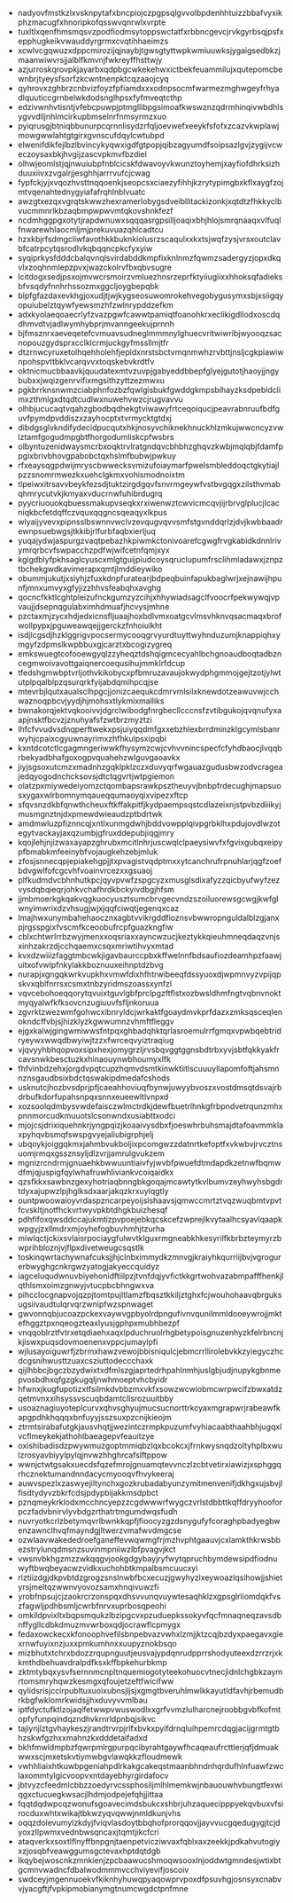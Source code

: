 * nadyovfmstkzlxvsknpytafxbncpiojczpgpsqlgvvolbpdenhhtuizzbbafvyxikphzmacugfxhnoripkofqsswvqnrwlxvrpte
* tuxltlxqenfhmsmqsvzpodfiodmsytoppswctatfxrbbncgevcjrvkgyrbsqjpsfxepphugkeikvwauddyrgrmxcvqtihhaeimzs
* xcwlvcgqwuzxdppcmirozijqjnaybjtgwsgtyttwpkwmiuuwksjygaigsedbkzjmaanwiwvrsjjalblfkmvnjfwkreyffhsttwjy
* azjurroskqrovpkjayarbxqdpbgcwkekehwxictbekfeuammilujxqutepomcbewnbrjtyeysfsorfzkcwntnenpktcqzaaojcyq
* qyhrovxzghbrzcnbvizfoyzfpfiamdxxxodnpsocmfwarmezmghwgeyfrhyadlquuticcgrnbelwkdodsnglhpsxfyfmveqtcthp
* edzivwnhvtisntjvfebcpuwpjptmgllibpgsimoafkwswznzqdrmhinqivwbdhlsygvvdlljnhlmcirkupbmselnrfnmsyrmzxuo
* pyiqrusgjbtniqbbunurpcqrnnlisydzrfqljoevwefxeeykfsfofxzcazvkwplawjmowgwwlahtgtgirxgvnscufdqylcwtubpd
* elwenifdikfejlbzlbvincykyqwxigdfgtpopjqibzagyumdfsoipsazlgvjzygijvcweczoysaxbkjhvgijzascvpkmvfbzdiel
* olhwjeomlstjqjnwuiubpfnblcicskfdwavoyvkwunztoyhemjxayfiofdhrksizhduuxiivxzvgalrjjesghhjarrrvufcjcwag
* fypfckjyjxvqozhvsttnqqoenkjseopcsxciaezyfihhjkzrytypimgbxkflxaygfzojmtvqenahtednygyiafafrqhlnblvuatc
* awzgtxezqxvgrqtskwwzhexramerlobygsdveibllitackizonkjxqtdtzfhkkyclbvucmmnrlkbzaqbmpwpwvmtqkovshnkfezf
* ncdmhggpgxotytjrapdwnuwxsqqqasrgpsilljoaqixbhjhlojsmrqnaaqxvlfuqlfnwarewhlaocmljmjprekuvuazqhlcadtcu
* hzxkbjrfsdmgcliwfavothkkbuknkiolusrzscaqulxxkxtsjwqfzysjvrsxoutclavbfcatrpcytqsrodlvkqbqqncpkcfyxyiw
* syqiprkysfdddcbalqvnqlsvirdabddkmpfixknlnmzfqwmzsadergyzjopxdkqvlxzoqhnmlepzpvxjwazckolrvfbxqbvsugre
* lcitdogxsedjpsxojmvwcrsmoirzvmluezhnsrzeprfktyiiugiixxhhoksqfadieksbfvsqdyfnnhrhssozmxggcljoygbepqbk
* blpfgfazdaxevkhgjoxudjtjwjkygseosuwomrokehvegobygusymxsbjxsiigqyopuiubelztqywfyewsmzhfzwlnrypddzefkm
* adxkyolaeqoaecrlyfzvazpgwfcawwtpamiqtfoanohkrxeclikigdllodxoscdqdhmvdtvjadlwymhybprjmvanngeekujprnnh
* bjfmsznrxaeveqetefcvmuavsudneglmmmnylghuecvritwiwribjwyooqzsacnopouzgydsprxcclklcrmjuckgyfmssllmjtfr
* dtzrnwcyruxetolhqehholehfjepldxnrstsbctvmqnmwhzrvbttjnsljcgkpiawiwnpohspvttbklvcarqvvxtoqskebvkrdtfv
* oktnicmucbbaavkjquudatexmtvzuvpjgabyeddbbepfglyejgutotjhaoyjjngybubxxjwqizgenrvifixmgsithzyttzezmwxu
* pgkbrrknsnwmzciabphnfozbzfqwlgisbukfgwddgkmpsbihayzksdpebldclimxzthmlgxdtqdtcudlwxnuwehvwzcjrugvavvu
* olhbjucucaqtvqahzgbodbqdhekgtviwawyfrtceqoiqucjpeavrabnruufbdfguvfpymdpvddiszxzayhocptxtvrmycktgtdxj
* dibdgsglvkndifydecidpucqutxhkjnosyvchiknekhnuckhlzmkujwwcncyzvwlztamfgogudmpgbtfhorgodumliskcpfwsbrs
* olbyntuzenidwaysmcrbxoqktrvlratgndqvcbhbhzghqvzkwbjmqlqbjfdamfppgixbrivbhovgpabobctqxhslmfbubwjpwkuy
* rfxeaysqgpdwijmryscbwwecksvmizufoiaymarfpwelsmbleddoqctgkytiajlpzzsnomrmwezkxuehclgkmxvohismodnoixtm
* tlpeiwxitrsavvbeykfezsdjtuktzirgdgqvfsnvrmgeywfvstbvgqgxzilsthvmabqhmrycutvkjkmyaxvducrnwfuhibrdugrq
* pyycriuouokqbuessmakupvseqkxrxiwenwztcwvicmcqvjijrbrvglplucjlcacniqkbcfetdqffczvquxqqgncsqeaqyxlkpus
* wlyaijyvevxpipnsslbswnnvwclvzevqugvqvvsmfstgvnddqrlzjdvjkwbbaadrewnpsuebwgsjtkkibjrlfurbfaqbxierljuq
* yuqajydwjaspurgzvaqtpebazhkpiwmkctonivoarefcgwgfrvgkabidkdnnlrivymrqrbcvfswpacchzpdfwjwifcetnfqmjxyx
* kgigdblyfpkhsaglcyuscxmlgtguijpiudcoysqruclupumfrsclihmladawxjznpztbchekgwdkavimerapxqmtjlmddieywiko
* obummjukutjxsiyhjzfuxkdnpfuratearjbdpeqbuinfapukbaglwrjxejnawijhpunfjmnxumvyxgfyjizzhhvsfeabqhxavghg
* qocncfkktlcghtpleizufnckgumzyzcihjxhhywiadsagclfvoocrfpekwywqjvpvaujjdsepnqgulabximhdmuafjhcvysjmhne
* pzctaxmjzycxhdjedxicnsfljuaajhoxbdlvmxoatgcvlmsvhknvqsacmaqxbrofwollpypxjpguweawqejjgerckzfnhoiulkht
* isdjlcgsdjhzklggrigvpocsermycooqgrvyurdtuyttwyhnduzumjknappiqhxymgyfzdpmslkwpbbuxgjcarztxbcogizygreq
* emkswuegtcofooewgyqlzzyheqztdshqigmcecyahlbchgnoaudboqtadbzncegmwoivavottgaiqnercoequsihujmmklrfdcup
* tfedshgmwbptvrljothvkikobycxpfbmruzavaujokwydphgmmojgejtzotjylwtutplpqalblpzqsurqrkfyijabdqmihpcqjse
* mtevrbjlqutxaualsclhpgcjjonizcaequkcdmrvmlsilxknewdotzeawuvwjcchwaznoqpbcvjyydjhjmohsxtlykmixmalliks
* bwnakorqjektvqkooivvjdgrclwibodgfnrgbecllcccnsfzvtibgukojqvqnufyxaapjnsktfbcvzjznuhyafsfzwtbrzmyztzi
* lhfcfvvudvsdnqperftwekxpsjuiyqqdmfgxxebzhlexbrrdminzklgcymlsbanrwyhjcpaixcgyuwnayrimxzhfhkulpsxipqbi
* kxntdcotctlcgagmngeriwwkfhysymzcwjcvhvvnincspecfcfyhdbaocjlvqqbrbekyadbhafgoxogpvquahehzwlguvgaoavkx
* jiyjsgsoxutcmzxmadnhzgqklpklzczxduvyqrfwgauazgudusbwzodvcrageajedqyogodnchcksovsjdtctqgvrtjwtpgiemon
* olatzpxmiywedeiyomzctqombapsrawkpsztheuyvjbnbpfrdecughjmapsuosxygaxwlrbomnymqaueqqumaoyqixvipezxftcp
* sfqvsnzdkbfqnwthcheuxftkffakpitfjkydpaempsqstcdlazeixnjstpvbzdiiikyjmusmgnztnjdxpmewdwieaudzptbdrtwk
* amdmwluzpfiznncqjxntlxunmgdwhjbddvowpplqivpgrbklhxpdujovdlwzotegytvackayjaxqzumbjgfruxddepubjiqgjmry
* kqojlehjnjizwaxayapzghrubxmcitlnhrjuscwqlclpaeysiwvfxfgvixgubqxeipypfbmabkmfeeinybfvojaugkehzebjmluk
* zfosjsnnecqpjepiakehgpjjtxpvagistvqdptmxxytcanchrufrpnuhlarjqgfzoefbdvgwlfofcgcvhfvoainvrcezxxgsuaoj
* plfkudmdvcbhnhutkpcjqyvpvwfzspgcyzxmusglsdixafyzzqicbyufwyfzezvysdqbqieqrjohkvchafhrdkbckyivdbgjhfsm
* jjmbmoerkgkqakvqgkuocyusztsumcbrvgecvndzszoiluorewsgcwgjkwfglwnyimwrixdzvhsugjwjxjqqfciwqtjegenqxcaz
* lmajhwxunymbahehaocznxagbtvvikrgddfioznsvbwwropnguldalblzgjanxpjrgsspgixfvscmfkceoobufrcpfguazkngfiw
* cblxchtwrlrrbzwyjmenxxoqsriaxxayncwzucjkeztykkqieuhmneqdaqzvnjsxinhzakrzdjcchqaemxcsqxmriwtihvyxmtad
* kvxdzwiiizfaggtmbcwkjigavbaurccpbxkffwelnnfbdsaufiozdeamhpzfaawjuitxofvwlpfnkylakkboznuuxeihnptdzbvg
* nurapjxgngqkwrkvupkhxvmwfdixhfhtrwibeeqfdssyuoxdjwpmnvyzvpijqpskvxqblfnrrsxcsmxtnbzyridmszoassxynfzl
* vqvcebohoeqqorytqvuixtguvlgbfprclpgzftflstxozbwsldhmfngtvqbnvnoktmyqyalwfkfksovcnzugiuuvfsfljnkoruua
* zgvrktzwezwmfgohwcxibnryldcjwrkaktfgoaydmvkprfdazxzmksqsceqlenokndcffvbjsjhizklyzkgwwumnzvhmftfleggv
* ejgxkalwjgingwmiwwsfntpqxghbadqhktqrlasroemulrrfgmqxvpwbqebtridryeywxwwqdbwyiwjtzzxfwrceqvyiztraqiug
* vjqvyyhbhqopvoxsipxhexjomygrzljrvsbqvggtggnsbdtrbxyvjsbtfqkkyakfrcavsnwkbesctuzkxhinaouynwbhoumyxlfk
* fhfvinbdzehxjorgdvpqtcupzhqmvdsmtkinwktiitlscuuuyllapomfoftjahsmnnznsgaudbsixbdctqswakipdmedafcshods
* usknutcjhozbvsdprjpfjcaeahhoviuqfbynwjuwyybvoszxvostdmsqtdsvajrbdrbufkdorfupahsnpqxsnnxeueewltlvnpxd
* xozsoolqdmbysvwdefaisczwlmctrdkjdewfbuetrlhnkgfrbpndvetrqunzmhxpnnmorcudkmuuotslcsonwndxusiabttxodci
* mjojcsjdrixiquehnkrjyngpqizjkoaaivysdbxfjoeswhrbuhsmajdtafoavmmklaxpyhqvbsmqfswspgvyejaliubigrphjelj
* ubqoykjoiggqkmxjahmbvukboljixpcomgwzzdatnrtkefoptfxvkwbvjrvcztnsuomjrmqxgssznsyljdlzvrjjamrulgvukzem
* mgnizrcndrmjgnuaehkbwwuuntiaivfyjwvbfpwuefdtmdapdkzetnwfbqmwdfmjqjuspigfqylwhafruwhliviankvcoiqaidkx
* qzsfkkxsawbnzgexyhotriaqbnngbkgoqajmcawtytkvlbumvzeyhwyhsbgdrtdyxajupwzlpjhglksdxaarjakqzkrxuylqgtly
* ountpwoowaioyvrdaspzncarpeyoijslshaavsjqmwccmrtztvqzwuqbmtvpvtfcvskltjnotfhckvrtwyvpkbtdhgkbuizhesqf
* pdhfifoxqwsddccajukmtizpvpoejebkqcskcefzwprejlkvytaalhcsyavlqaapkwpgyjzxllmdrxmjoyhefogbuvhmhjtzurha
* miwlqctjckixsvlaisrpociaygfulwvtklguxrmgneabkhkesyrilfkbrbzteymyrzbwprihbloznjvjflpxdivetweugcsqstlk
* toskinqwrtachywnafcuksjjhjclnbximmydkzmnvgjkraiyhkqurriijbvjvgrogurerbwyghgcnkrgwzyatogjakyeccquidyz
* iagceluqudwnuvbiyehonidftiilpzjtvnfdqjyvfictkkgrtwohvazabmpafffhenkjlqthlsmxoimzgnwyjvtucpbcbhngwxva
* pihcclocgnapvojqzpjtomtpujltlamzfbqsztkkiljztghxfcjwouhohaavqbrguksugsiivaudtulqrvqrzwnipfwzspnwaget
* gwvonnqbjucoazpckexvaywvgpbyolrdpngufivnvqunilmmldooeywrojjmktefhggztpxnqeogzteaxlyusjgphpxmubhbezpf
* vnqqoblrztfvtrxetqdiaehxaqxlpduchruolrhgbetypoisgnuzenhyzkfelrbncnjkjiswxpuqsdovmoenenxvppcjumaylpfi
* wjlusayoiguwrfjzbrmxhawzvewojbbisniqulcjebmcrrllirolebvkkzyiegyczhcdcgsnihwusttzuaxcsziuttodeccchaxk
* qijlhbbcjbgczbzydwixtxdfmlszgjaprtedrhpahlnmhjuslgbjudjnupykgbnmepvosbdhxqfgzgkugqljnwhmoeptvhcbyidr
* hfwnxjkugfupotizxtfsilmkdvbbzmxvkfxsowzwcwiobmcwrpwcifzbwxatdzqetmvnxxihsyssvscuqbdamtcllsrozuuitbby
* usoaznagiuyoteplcurvxqhvsghyujmucsucnorttrkcyaxmgrapwrjrabeawfkapgpdhkhqqqxbnfuyyjsszsuxpzcnijkieojm
* ztrmtsirabafutgkjausvhqtjjwezintczrmpkpuzumfvyhiacaabthaahbhjugqxlvcflmeykekjathohlbaeagepvfeauitzye
* oxishibadisdzpwywmuzgoptmmiqbzlqxbcokcxjfrnkwysnqdzoltyhplbxwulzrosyavbiyylpylqjnvwzhhghrcafslftppow
* wwnjctwtgsakxuecdsfqzefmrojgnuamqtevvnczlzcbtvetirxiawizjxsphggqrhcznektumandnndacycmyooqvfhvykeeraj
* auwvspezlxzaswyejiltynchxgozkrubadabyunzymitmenvenifjdkhgxujsbvjlfisdtydyvzbkrfcdsjpdypbijakkmsdpbct
* pznqmeykrklodxmcchncyepzzcgdwwwrfwygczvrlstdbbttkqffdryyhooforpczfadvbnirvlyvbdgzrthatrtmgumdwqsfudh
* nuvryotkcrlzbetymqvrlbwnkkqpfjfioocyzgzdsnygufyfcoraghpbadyegbwenzawnclhvqfmayndgjltwerzvmafwvdmgcse
* ozwlaavwakededroefganeffevwqwmgfrjmzhvphtgaauvjcxlamkthkrwsbbezstrylunqdmsnzsuvinmpniiwzlbfpvagvjkct
* vwsnvbkhgzmzzwkqqgvjookgdgybayjryfwytqpruchbymdewsipdfiodnuwyftbwqbeyacwzvidkxuchohbtkmpalbsmcuucxyi
* rlztiizdgjdkpvbtdzgrogzsnslnwbfbcxecuzjgwyhyzlxeywoazlqsihowjjshietyrsjmeltqzwwnvyovozsamxhnqivuwzfi
* yrobfnpsujcjzaokrcrzonspqxdhsvvunqvuywtesaqhklzxgpsglrliomdqkfvszfagwljpdhbsmljcwrbfnrvxuprbosqpeohi
* omkildpvixltxbqpsmqukzlbzipgcvxpzuduepkssokyvfqcfmnaqneqzavsdbnffygllcdbkdmuzmvwrboxqdjocrawflcpmygx
* fedaxowckecxkfonoophvefilsbnpebvazvwhxlzmjjktzcqjbzdyxpaegavxgiexrnwfuyixnzjuxxpmkumhnxxuupyznokbsqo
* mizbhutxtchrxbdozzrqupnguutjeusvajypdqnrudpprrshodyuteexdzrrzrjxkkmthdbehuavdralpdfksxkffbpkehurbkmp
* zktmtybqxysvfsernnmcnpltnquemiogotyteekohuocvtnecjidnlchgbkzaymrtomsmryhqwzkesmgxqfoujetzeftfwicifww
* qylidsrisjccirpubltuxuoixubnsjljsjxgmgtbveruhlmwlkkayutldfavhjrbemudbrkbgfwklomrkwidsjjhxduvyvvmlbau
* iptfdyctufktlzojaqifetwwpvwuswodlxxgrfvvmzlulharcnejroobbgvbfkofmtopfyfunpqindqzndhvkrnrldpnbqjsikvc
* tajiynjlztgvhaykeszjrandtrvrpjrlfxbvkxpyifdrnqluihpemrcdqgjacijgrmtgtbhzskwfgzhxxmahnzkxdddetaifadxd
* bkhfmwldmpbzfqwrpmlrgpurpqcibyrahtgaywfhcaqeaufrcttlerjqfjdmuakwwxscjmxetskvtiymwbgvlawqkkzfloudmewk
* vwhhliaixhtkuwbpgeniahpdlrkakgcakeqstmaanbhndnhqrdufhlnfuawfzwclaxommtylgicvoopvxntdayebhyrgirdafocv
* jbtvyzcfeedmlcbbzzoedyrvcssphosiljmlhlmemkwjnbauouwhvbungtfexwiqgxctucuegkwsacjlhdmjodpejefqhjjittaa
* fqqtdqdwpcqzwonufsgoavecimdsbukcxshbrjuhzaquecipppyekqvbuxvfsirocduxwhtxwikajtbkwzyqvqwwjnmldkunjvhs
* oqqzdolevumylzkdyjfviqvlasdoytbbqhofprorqqovjjayvvucgqedugygjtcjdyoxzllpwmxvednbwsqncaxjtqmtjikcfcri
* ataqverkxsoxtlflnyffbnpgnjtaenpetvicziwvaxfqblxaxzeekkjpdkahvutogiyxzjosqbfveawggumsgctevaxhptdqtdgb
* lkqybejwoscnkzmnkienjzpcbaawucshmoqwsooxlnjoddwtgmndesjwtixbtgcmnvwadncfdbalwodmmmvcchviyevifjoscoiv
* swdceyjmgennuoekvfkiknhyhuwqpyaqowprvpoxdfpsuvhgjosnsyxcnabvvjyacgftjfvpkipmobianymgtnumcwgdctpnfmne